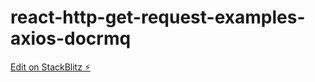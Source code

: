 # react-http-get-request-examples-axios-docrmq

[Edit on StackBlitz ⚡️](https://stackblitz.com/edit/react-http-get-request-examples-axios-docrmq)